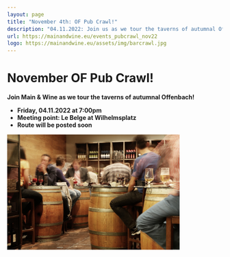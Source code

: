 ```yaml
---
layout: page
title: "November 4th: OF Pub Crawl!"
description: "04.11.2022: Join us as we tour the taverns of autumnal Offenbach!"
url: https://mainandwine.eu/events_pubcrawl_nov22
logo: https://mainandwine.eu/assets/img/barcrawl.jpg
---
```


# November OF Pub Crawl!
__Join Main & Wine as we tour the taverns of autumnal Offenbach!__
- __Friday, 04.11.2022 at 7:00pm__   
- __Meeting point: Le Belge at Wilhelmsplatz__
- __Route will be posted soon__
<img src="assets/img/barcrawl.jpg" alt="pubcrawl" width="80%">


